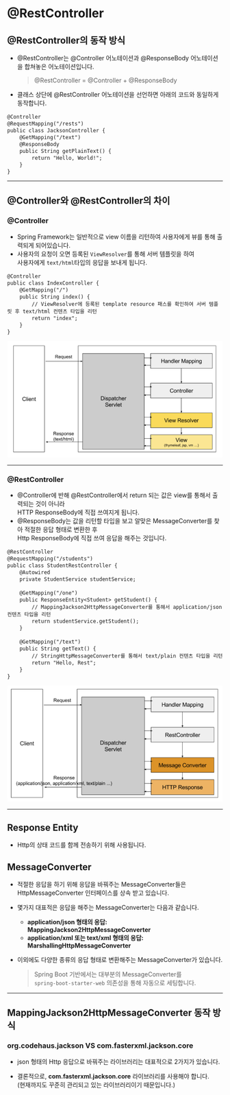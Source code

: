 # @RestController

## @RestController의 동작 방식
* @RestController는 @Controller 어노테이션과 @ResponseBody 어노테이션을 합쳐놓은 어노테이션입니다.
    > @RestController = @Controller + @ResponseBody
* 클래스 상단에 @RestController 어노테이션을 선언하면 아래의 코드와 동일하게 동작합니다.

```
@Controller
@RequestMapping("/rests")
public class JacksonController {
    @GetMapping("/text")
    @ResponseBody
    public String getPlainText() {
        return "Hello, World!";
    }
}
```

---

## @Controller와 @RestController의 차이
### @Controller
* Spring Framework는 일반적으로 view 이름을 리턴하여 사용자에게 뷰를 통해 출력되게 되어있습니다.
* 사용자의 요청이 오면 등록된 <code>ViewResolver</code>를 통해 서버 템플릿을 하여<br/>
사용자에게 <code>text/html</code>타입의 응답을 보내게 됩니다.

```
@Controller
public class IndexController {
    @GetMapping("/")
    public String index() {
        // ViewResolver에 등록된 template resource 패스를 확인하여 서버 템플릿 후 text/html 컨텐츠 타입을 리턴
        return "index";
    }
}
```
![controller_flow](./img/controller_flow.png)

---

### @RestController
* @Controller에 반해 @RestController에서 return 되는 값은 view를 통해서 출력되는 것이 아니라<br/>
HTTP ResponseBody에 직접 쓰여지게 됩니다.
* @ResponseBody는 값을 리턴할 타입을 보고 알맞은 MessageConverter를 찾아 적절한 응답 형태로 변환한 후<br/>
Http ResponseBody에 직접 쓰여 응답을 해주는 것입니다.

```
@RestController
@RequestMapping("/students")
public class StudentRestController {
    @Autowired
    private StudentService studentService;
    
    @GetMapping("/one")
    public ResponseEntity<Student> getStudent() {
        // MappingJackson2HttpMessageConverter를 통해서 application/json 컨텐츠 타입을 리턴
        return studentService.getStudent();
    }
    
    @GetMapping("/text")
    public String getText() {
        // StringHttpMessageConverter를 통해서 text/plain 컨텐츠 타입을 리턴
        return "Hello, Rest";        
    }
}
```
![rest_controller_flow](./img/rest_controller_flow.png)

---

## Response Entity
* Http의 상태 코드를 함께 전송하기 위해 사용됩니다.

## MessageConverter
* 적절한 응답을 하기 위해 응답을 바꿔주는 MessageConverter들은<br/>
HttpMessageConverter 인터페이스를 상속 받고 있습니다.

* 몇가지 대표적은 응답을 해주는 MessageConverter는 다음과 같습니다.
    * **application/json 형태의 응답: MappingJackson2HttpMessageConverter**
    * **application/xml 또는 text/xml 형태의 응답: MarshallingHttpMessageConverter**
    
* 이외에도 다양한 종류의 응답 형태로 변환해주는 MessageConverter가 있습니다.
    > Spring Boot 기반에서는 대부분의 MessageConverter를<br/>
    <code>spring-boot-starter-web</code> 의존성을 통해 자동으로 세팅합니다.

---

## MappingJackson2HttpMessageConverter 동작 방식

### org.codehaus.jackson VS com.fasterxml.jackson.core
* json 형태의 Http 응답으로 바꿔주는 라이브러리는 대표적으로 2가지가 있습니다.

* 결론적으로, **com.fasterxml.jackson.core** 라이브러리를 사용해야 합니다.<br/>
(현재까지도 꾸준히 관리되고 있는 라이브러리이기 때문입니다.)

